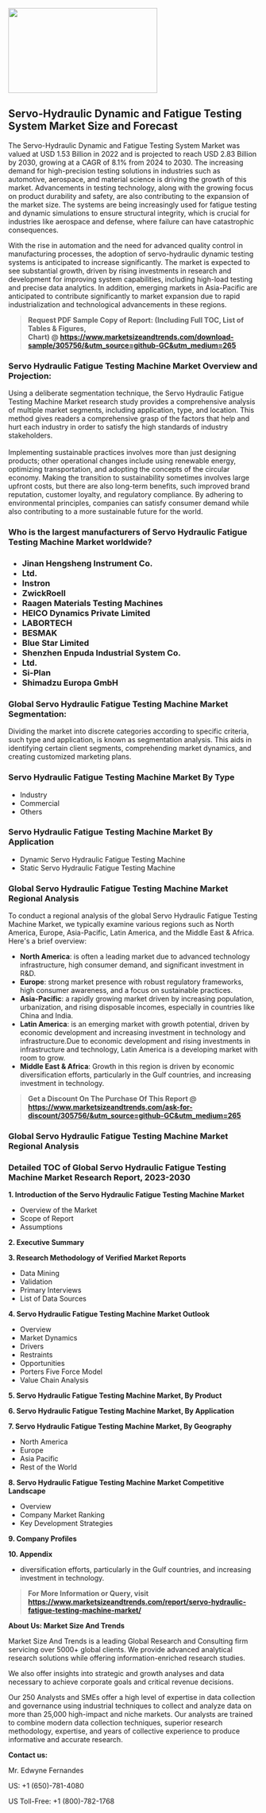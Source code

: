<p><img class="alignnone size-medium wp-image-20088" src="https://ffe5etoiles.com/wp-content/uploads/2024/12/MST1-300x171.png" alt="" width="300" height="171" /></p><h2>Servo-Hydraulic Dynamic and Fatigue Testing System Market Size and Forecast</h2><p>The Servo-Hydraulic Dynamic and Fatigue Testing System Market was valued at USD 1.53 Billion in 2022 and is projected to reach USD 2.83 Billion by 2030, growing at a CAGR of 8.1% from 2024 to 2030. The increasing demand for high-precision testing solutions in industries such as automotive, aerospace, and material science is driving the growth of this market. Advancements in testing technology, along with the growing focus on product durability and safety, are also contributing to the expansion of the market size. The systems are being increasingly used for fatigue testing and dynamic simulations to ensure structural integrity, which is crucial for industries like aerospace and defense, where failure can have catastrophic consequences.</p><p>With the rise in automation and the need for advanced quality control in manufacturing processes, the adoption of servo-hydraulic dynamic testing systems is anticipated to increase significantly. The market is expected to see substantial growth, driven by rising investments in research and development for improving system capabilities, including high-load testing and precise data analytics. In addition, emerging markets in Asia-Pacific are anticipated to contribute significantly to market expansion due to rapid industrialization and technological advancements in these regions.</p></p><blockquote id="" class=""><strong>Request PDF Sample Copy of Report: (Including Full TOC, List of Tables &amp; Figures, Chart)&nbsp;@&nbsp;<strong><a href="https://www.marketsizeandtrends.com/download-sample/305756/&utm_source=github-GC&utm_medium=265" target="_blank">https://www.marketsizeandtrends.com/download-sample/305756/&utm_source=github-GC&utm_medium=265</a></strong></strong></blockquote><h3 id="" class="">Servo Hydraulic Fatigue Testing Machine Market&nbsp;Overview and Projection:</h3><p id="" class="">Using a deliberate segmentation technique, the Servo Hydraulic Fatigue Testing Machine Market research study provides a comprehensive analysis of multiple market segments, including application, type, and location. This method gives readers a comprehensive grasp of the factors that help and hurt each industry in order to satisfy the high standards of industry stakeholders. <br /> <br />Implementing sustainable practices involves more than just designing products; other operational changes include using renewable energy, optimizing transportation, and adopting the concepts of the circular economy. Making the transition to sustainability sometimes involves large upfront costs, but there are also long-term benefits, such improved brand reputation, customer loyalty, and regulatory compliance. By adhering to environmental principles, companies can satisfy consumer demand while also contributing to a more sustainable future for the world.</p><h3 id="" class="">Who is the largest manufacturers of&nbsp;Servo Hydraulic Fatigue Testing Machine Market worldwide?</h3><h3 class=""><p><ul><li>Jinan Hengsheng Instrument Co. </li><li> Ltd. </li><li> Instron </li><li> ZwickRoell </li><li> Raagen Materials Testing Machines </li><li> HEICO Dynamics Private Limited </li><li> LABORTECH </li><li> BESMAK </li><li> Blue Star Limited </li><li> Shenzhen Enpuda Industrial System Co. </li><li> Ltd. </li><li> Si-Plan </li><li> Shimadzu Europa GmbH</li></ul></p></h3><h3 id="" class="">Global&nbsp;Servo Hydraulic Fatigue Testing Machine Market Segmentation:</h3><p id="" class="">Dividing the market into discrete categories according to specific criteria, such type and application, is known as segmentation analysis. This aids in identifying certain client segments, comprehending market dynamics, and creating customized marketing plans.</p><h3 id="" class="">Servo Hydraulic Fatigue Testing Machine Market&nbsp;By Type</h3><p><p><ul><li>Industry</li><li> Commercial</li><li> Others</p></li></ul></p></p><h3 id="" class="">Servo Hydraulic Fatigue Testing Machine Market&nbsp;By Application</h3><p class=""><p><ul><li>Dynamic Servo Hydraulic Fatigue Testing Machine</li><li> Static Servo Hydraulic Fatigue Testing Machine</li></ul></p></p><h3 id="" class="">Global Servo Hydraulic Fatigue Testing Machine Market Regional Analysis</h3><p id="" class="">To conduct a regional analysis of the global Servo Hydraulic Fatigue Testing Machine Market, we typically examine various regions such as North America, Europe, Asia-Pacific, Latin America, and the Middle East &amp; Africa. Here's a brief overview:</p><ul><li><strong>North America</strong>: is often a leading market due to advanced technology infrastructure, high consumer demand, and significant investment in R&amp;D.</li><li><strong>Europe</strong>: strong market presence with robust regulatory frameworks, high consumer awareness, and a focus on sustainable practices.</li><li><strong>Asia-Pacific</strong>: a rapidly growing market driven by increasing population, urbanization, and rising disposable incomes, especially in countries like China and India.</li><li><strong>Latin America</strong>: is an emerging market with growth potential, driven by economic development and increasing investment in technology and infrastructure.Due to economic development and rising investments in infrastructure and technology, Latin America is a developing market with room to grow.</li><li><strong>Middle East &amp; Africa</strong>: Growth in this region is driven by economic diversification efforts, particularly in the Gulf countries, and increasing investment in technology.</li></ul><blockquote id="" class=""><strong>Get a Discount On The Purchase Of This Report @ <strong><a href="https://www.marketsizeandtrends.com/ask-for-discount/305756/&utm_source=github-GC&utm_medium=265" target="_blank">https://www.marketsizeandtrends.com/ask-for-discount/305756/&utm_source=github-GC&utm_medium=265</a></strong></strong></blockquote><h3 id="" class="">Global Servo Hydraulic Fatigue Testing Machine Market Regional Analysis</h3><h3 id="" class="">Detailed TOC of Global Servo Hydraulic Fatigue Testing Machine Market Research Report, 2023-2030</h3><p id="" class=""><strong>1. Introduction of the Servo Hydraulic Fatigue Testing Machine Market</strong></p><ul><li>Overview of the Market</li><li>Scope of Report</li><li>Assumptions</li></ul><p id="" class=""><strong>2. Executive Summary</strong></p><p id="" class=""><strong>3. Research Methodology of Verified Market Reports</strong></p><ul><li>Data Mining</li><li>Validation</li><li>Primary Interviews</li><li>List of Data Sources</li></ul><p id="" class=""><strong>4. Servo Hydraulic Fatigue Testing Machine Market Outlook</strong></p><ul><li>Overview</li><li>Market Dynamics</li><li>Drivers</li><li>Restraints</li><li>Opportunities</li><li>Porters Five Force Model</li><li>Value Chain Analysis</li></ul><p id="" class=""><strong>5. Servo Hydraulic Fatigue Testing Machine Market, By Product</strong></p><p id="" class=""><strong>6. Servo Hydraulic Fatigue Testing Machine Market, By Application</strong></p><p id="" class=""><strong>7. Servo Hydraulic Fatigue Testing Machine Market, By Geography</strong></p><ul><li>North America</li><li>Europe</li><li>Asia Pacific</li><li>Rest of the World</li></ul><p id="" class=""><strong>8. Servo Hydraulic Fatigue Testing Machine Market Competitive Landscape</strong></p><ul><li>Overview</li><li>Company Market Ranking</li><li>Key Development Strategies</li></ul><p id="" class=""><strong>9. Company Profiles</strong></p><p id="" class=""><strong>10. Appendix</strong></p><ul><li>diversification efforts, particularly in the Gulf countries, and increasing investment in technology.</li></ul><blockquote id="" class=""><strong>For More Information or Query, visit <strong><strong><a href="https://www.marketsizeandtrends.com/report/servo-hydraulic-fatigue-testing-machine-market/" target="_blank">https://www.marketsizeandtrends.com/report/servo-hydraulic-fatigue-testing-machine-market/</a></strong></strong></strong></blockquote><p id="" class=""><strong>About Us: Market Size And Trends</strong></p><p id="" class="">Market Size And Trends is a leading Global Research and Consulting firm servicing over 5000+ global clients. We provide advanced analytical research solutions while offering information-enriched research studies.</p><p id="" class="">We also offer insights into strategic and growth analyses and data necessary to achieve corporate goals and critical revenue decisions.</p><p id="" class="">Our 250 Analysts and SMEs offer a high level of expertise in data collection and governance using industrial techniques to collect and analyze data on more than 25,000 high-impact and niche markets. Our analysts are trained to combine modern data collection techniques, superior research methodology, expertise, and years of collective experience to produce informative and accurate research.</p><p id="" class=""><strong>Contact us:</strong></p><p id="" class="">Mr. Edwyne Fernandes</p><p id="" class="">US: +1 (650)-781-4080</p><p id="" class="">US Toll-Free: +1 (800)-782-1768</p>
